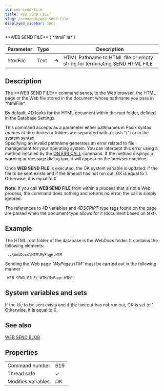 ```yaml
---
id: web-send-file
title: WEB SEND FILE
slug: /commands/web-send-file
displayed_sidebar: docs
---
```


<!--REF #_command_.WEB SEND FILE.Syntax-->**WEB SEND FILE** ( *htmlFile* )<!-- END REF-->
<!--REF #_command_.WEB SEND FILE.Params-->
| Parameter | Type |  | Description |
| --- | --- | --- | --- |
| htmlFile | Text | &#8594;  | HTML Pathname to HTML file or empty string for terminating SEND HTML FILE |

<!-- END REF-->

## Description 

<!--REF #_command_.WEB SEND FILE.Summary-->The **WEB SEND FILE** command sends, to the Web browser, the HTML page or the Web file stored in the document whose pathname you pass in *htmlFile*.<!-- END REF--> 

By default, 4D looks for the HTML document within the root folder, defined in the Database Settings. 

This command accepts as a parameter either pathnames in Posix syntax (names of directories or folders are separated with a slash "/") or in the system syntax.  
Specifying an invalid pathname generates an error related to file management for your operating system. You can intercept this error using a method installed by the [ON ERR CALL](on-err-call.md) command. If the method displays a warning or message dialog box, it will appear on the browser machine.

Once **WEB SEND FILE** is executed, the OK system variable is updated: if the file to be sent exists and if the timeout has not run out, OK is equal to 1\. Otherwise, it is equal to 0.

**Note:** If you call **WEB SEND FILE** from within a process that is not a Web process, the command does nothing and returns no error; the call is simply ignored.

The references to 4D variables and *4DSCRIPT* type tags found on the page are parsed when the document type allows for it (document based on text).

## Example 

The HTML root folder of the database is the WebDocs folder. It contains the following elements:

```4d
 ..\WebDocs\HTM\MyPage.HTM
```

Sending the Web page *"MyPage.HTM"* must be carried out in the following manner :

```4d
 WEB SEND FILE("HTM/MyPage.HTM")
```

## System variables and sets 

If the file to be sent exists and if the timeout has not run out, OK is set to 1\. Otherwise, it is equal to 0.

## See also 

[WEB SEND BLOB](web-send-blob.md)  

## Properties

|  |  |
| --- | --- |
| Command number | 619 |
| Thread safe | &check; |
| Modifies variables | OK |


